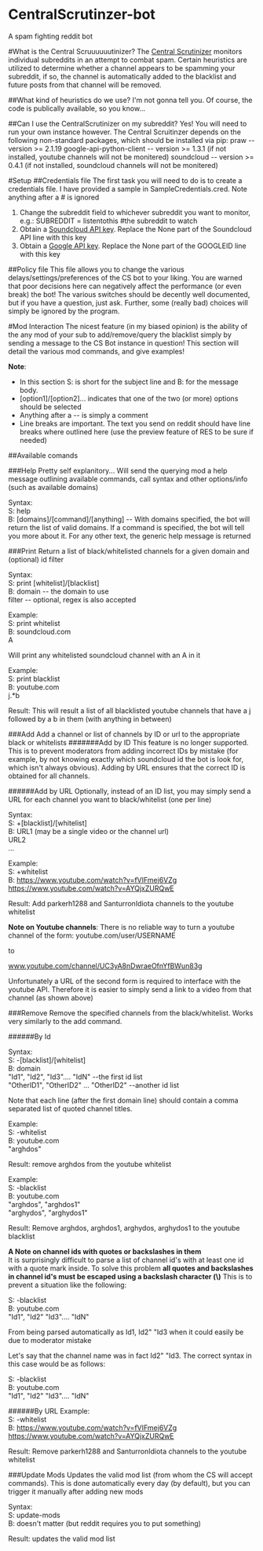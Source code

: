 CentralScrutinzer-bot
=====================

A spam fighting reddit bot


#What is the Central Scruuuuuutinizer?
The [Central Scrutinizer](https://www.youtube.com/watch?v=ljnT49jU9vM) monitors individual subreddits in an attempt to combat spam.
Certain heuristics are utilized to determine whether a channel appears to be spamming your subreddit, if so, the channel is automatically added to the blacklist and future posts from that channel will be removed.


##What kind of heuristics do we use?
I'm not gonna tell you.  Of course, the code is publically available, so you know...

##Can I use the CentralScrutinizer on my subreddit?
Yes!  You will need to run your own instance however.  The Central Scruitinzer depends on the following non-standard packages, which should be installed via pip:
praw -- version >= 2.1.19
google-api-python-client -- version >= 1.3.1 (if not installed, youtube channels will not be monitered)
soundcloud -- version >= 0.4.1 (if not installed, soundcloud channels will not be monitered)

#Setup
##Credentials file
The first task you will need to do is to create a credentials file.  I have provided a sample in SampleCredentials.cred.  Note anything after a # is ignored

1.  Change the subreddit field to whichever subreddit you want to monitor, e.g.:
	SUBREDDIT = listentothis #the subreddit to watch  
2.  Obtain a [Soundcloud API key](https://developers.soundcloud.com/).  Replace the None part of the Soundcloud API line with this key  
3.  Obtain a [Google API key](https://developers.google.com/youtube/v3/getting-started).  Replace the None part of the GOOGLEID line with this key  

##Policy file
This file allows you to change the various delays/settings/preferences of the CS bot to your liking.  You are warned that poor decisions here can negatively affect the performance (or even break) the bot!
The various switches should be decently well documented, but if you have a question, just ask.  Further, some (really bad) choices will simply be ignored by the program.

#Mod Interaction
The nicest feature (in my biased opinion) is the ability of the any mod of your sub to add/remove/query the blacklist simply by sending a message to the CS Bot instance in question!
This section will detail the various mod commands, and give examples!

**Note**: 
* In this section S: is short for the subject line and B: for the message body.  
* [option1]/[option2]... indicates that one of the two (or more) options should be selected
* Anything after a -- is simply a comment
* Line breaks are important.  The text you send on reddit should have line breaks where outlined here (use the preview feature of RES to be sure if needed)

##Available comands

###Help
Pretty self explanitory...  Will send the querying mod a help message outlining available commands, call syntax and other options/info (such as available domains)

Syntax:  
S: help  
B: [domains]/[command]/[anything] -- With domains specified, the bot will return the list of valid domains.  If a command is specified, the bot will tell you more about it.  For any other text, the generic help message is returned

###Print
Return a list of black/whitelisted channels for a given domain and (optional) id filter

Syntax:  
S: print [whitelist]/[blacklist]  
B: domain -- the domain to use   
filter -- optional, regex is also accepted

Example:  
S: print whitelist  
B: soundcloud.com  
A

Will print any whitelisted soundcloud channel with an A in it

Example:  
S: print blacklist  
B: youtube.com  
j.*b

Result:
This will result a list of all blacklisted youtube channels that have a j followed by a b in them (with anything in between)

###Add
Add a channel or list of channels by ID or url to the appropriate black or whitelists
#######Add by ID
This feature is no longer supported.  This is to prevent moderators from adding incorrect IDs by mistake (for example, by not knowing exactly which soundcloud id the bot is look for, which isn't always obvious).  Adding by URL ensures that the correct ID is obtained for all channels.

######Add by URL
Optionally, instead of an ID list, you may simply send a URL for each channel you want to black/whitelist (one per line)

Syntax:  
S: +[blacklist]/[whitelist]  
B: URL1 (may be a single video or the channel url)    
URL2  
...

Example:  
S: +whitelist  
B: https://www.youtube.com/watch?v=fVIFmej6VZg  
https://www.youtube.com/watch?v=AYQjxZURQwE

Result:  Add parkerh1288 and SanturronIdiota channels to the youtube whitelist

**Note on Youtube channels**:
There is no reliable way to turn a youtube channel of the form:
youtube.com/user/USERNAME

to

www.youtube.com/channel/UC3yA8nDwraeOfnYfBWun83g

Unfortunately a URL of the second form is required to interface with the youtube API.  Therefore it is easier to simply send a link to a video from that channel (as shown above)

###Remove
Remove the specified channels from the black/whitelist.  Works very similarly to the add command.

######By Id

Syntax:  
S: -[blacklist]/[whitelist]  
B: domain  
"Id1", "Id2", "Id3".... "IdN" --the first id list  
"OtherID1", "OtherID2" ... "OtherID2" --another id list

Note that each line (after the first domain line) should contain a comma separated list of quoted channel titles.  

Example:  
S: -whitelist  
B: youtube.com  
"arghdos"

Result: remove arghdos from the youtube whitelist

Example:  
S: -blacklist  
B: youtube.com  
"arghdos", "arghdos1"  
"arghydos", "arghydos1"

Result: Remove arghdos, arghdos1, arghydos, arghydos1 to the youtube blacklist

**A Note on channel ids with quotes or backslashes in them**  
It is surprisingly difficult to parse a list of channel id's with at least one id with a quote mark inside.
To solve this problem **all quotes and backslashes in channel id's must be escaped using a backslash character (\\)**
This is to prevent a situation like the following:

S: -blacklist  
B: youtube.com  
"Id1", "Id2" "Id3".... "IdN"

From being parsed automatically as Id1, Id2" "Id3 when it could easily be due to moderator mistake

Let's say that the channel name was in fact Id2" "Id3.  The correct syntax in this case would be as follows:

S: -blacklist  
B: youtube.com  
"Id1", "Id2\" \"Id3".... "IdN"

######By URL
Example:  
S: -whitelist  
B: https://www.youtube.com/watch?v=fVIFmej6VZg  
https://www.youtube.com/watch?v=AYQjxZURQwE

Result:  Remove parkerh1288 and SanturronIdiota channels to the youtube whitelist

###Update Mods
Updates the valid mod list (from whom the CS will accept commands).  This is done automatically every day (by default), but you can trigger it manually after adding new mods

Syntax:  
S: update-mods  
B: doesn't matter (but reddit requires you to put something)

Result: updates the valid mod list